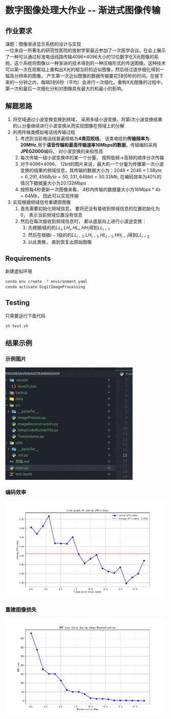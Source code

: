 # 数字图像处理大作业 -- 渐进式图像传输
## 作业要求
课题：图像渐进显示系统的设计与实现              
一位来自一所著名的研究性医院的放射学家最近参加了一次医学会议。在会上展示了一种可以通过标准电话线路传输4096×4096大小的12位数字化X光图像的系统。这个系统将图像以一种渐进的技术得到的一种压缩形式的传送图像。这种技术可以第一次在观察站上重构出X光的相当好的近似图像，然后经过逐步细化得到一幅高分辨率的图像。  产生第一次近似图像的数据传输要花5到6秒的时间。在接下来的一分钟之内，每隔5到6秒（平均）会进行一次细化。重构X光图像的过程中，第一次和最后一次细化分别对图像具有最大的和最小的影响。
## 解题思路
1. 将空域通过小波变换变换到频域， 采用多级小波变换，将第$i$次小波变换结果的`LL`分量继续进行小波变换从而实现图像在频域上的分解
2. 利用传输类模拟电话线传输过程
   1. 考虑到当前电话线普遍规格为**4类双绞线**， 该类电缆的**传输频率为20MHz**,用于**语音传输和最高传输速率16Mbps的数据**，传输编码采用**JPEG2000**编码， 对小波变换的亲和性高
   2.  每次传输一级小波变换中的某一个分量， 按照低频->高频的顺序分次传输
   3.  对于4096*4096， 12bit的图片来说，最大的一个分量为传播第一次小波变换的结果的频域信息，其传输的数据大小为：$2048×2048×1.5Byte=6,291,456Byte=50,331,648bit=50.33Mb$, 在编码效率为$40\%$的情况下数据量大小为$20.132 Mbps$
   4.  按照每4秒更新一次图像来看， 4秒内传输的数据量大小为$16Mbps * 4s = 64 Mb$， 因此可以实现传输
3.  实现根据频域信号重建原图像
    1.  首先需要初始化频域信息， 要将还没有接收到频域信息的位置初始化为0， 表示当前频域位置没有信息
    2.  然后在每次接收到频域信息时， 都从底层向上进行小波逆变换：
        1.  先根据$i$级的的$LL_i, LH_i, HL_i, HH_i$得到$LL_{i-1}$
        2.  然后在根据$i - 1$级的的$LL_{i-1}, LH_{i-1}, HL_{i-1}, HH_{i-1}$得到$LL_{i-2}$
        3.  以此类推， 直到恢复出原始图像

## Requirements
新建虚拟环境
```bash
conda env create -f environment.yaml
conda activate DigitImageProcessing
```
## Testing
只需要运行下面代码
```bash
sh test.sh
```
## 结果示例
### 示例图片

![渐进式图像生成](data/example/example.gif)
### 编码效率
![编码效率](data/example/coding_efficiency.jpg)
### 重建图像损失
![重建图像损失](data/example/loss_curve.png)


